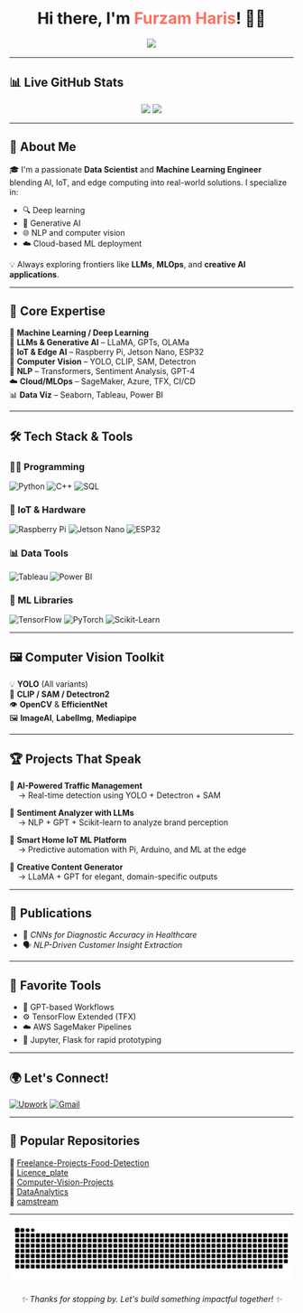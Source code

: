 <!-- Furzam Haris - Colorful, Animated GitHub Profile -->

<h1 align="center">Hi there, I'm <span style="color:#FF6F61;">Furzam Haris</span>! 👋✨</h1>

<p align="center">
  <img src="https://readme-typing-svg.demolab.com/?lines=Data%20Scientist%20%7C%20ML%20Engineer%20%7C%20IoT%20Enthusiast;Always%20learning%20new%20things!&center=true&width=500&height=45&color=F97316&size=22" />
</p>

---

## 📊 **Live GitHub Stats**

<p align="center">
  <img src="https://github-readme-stats.vercel.app/api?username=furzamharis&show_icons=true&theme=tokyonight" height="170"/>
  <img src="https://github-readme-streak-stats.herokuapp.com/?user=furzamharis&theme=tokyonight" height="170"/>
</p>

---

## 🧠 **About Me**

🎓 I'm a passionate **Data Scientist** and **Machine Learning Engineer** blending AI, IoT, and edge computing into real-world solutions. I specialize in:
- 🔍 Deep learning
- 🧠 Generative AI
- 🌐 NLP and computer vision
- ☁️ Cloud-based ML deployment

💡 Always exploring frontiers like **LLMs**, **MLOps**, and **creative AI applications**.

---

## 🚀 **Core Expertise**

🧠 **Machine Learning / Deep Learning**  
💬 **LLMs & Generative AI** – LLaMA, GPTs, OLAMa  
🔌 **IoT & Edge AI** – Raspberry Pi, Jetson Nano, ESP32  
🎯 **Computer Vision** – YOLO, CLIP, SAM, Detectron  
📖 **NLP** – Transformers, Sentiment Analysis, GPT-4  
☁️ **Cloud/MLOps** – SageMaker, Azure, TFX, CI/CD  
📊 **Data Viz** – Seaborn, Tableau, Power BI

---

## 🛠️ **Tech Stack & Tools**

### 👨‍💻 Programming
![Python](https://img.shields.io/badge/Python-%233776AB.svg?style=flat&logo=python&logoColor=white)
![C++](https://img.shields.io/badge/C++-%2300599C.svg?style=flat&logo=c%2B%2B&logoColor=white)
![SQL](https://img.shields.io/badge/SQL-%234479A1.svg?style=flat&logo=postgresql&logoColor=white)

### 🔌 IoT & Hardware
![Raspberry Pi](https://img.shields.io/badge/-Raspberry%20Pi-C51A4A?style=flat&logo=raspberry-pi&logoColor=white)
![Jetson Nano](https://img.shields.io/badge/-Jetson%20Nano-76B900?style=flat&logo=nvidia&logoColor=white)
![ESP32](https://img.shields.io/badge/-ESP32-000000?style=flat&logo=espressif&logoColor=white)

### 📊 Data Tools
![Tableau](https://img.shields.io/badge/-Tableau-E97627?style=flat&logo=tableau&logoColor=white)
![Power BI](https://img.shields.io/badge/-Power%20BI-F2C811?style=flat&logo=power-bi&logoColor=black)

### 🤖 ML Libraries
![TensorFlow](https://img.shields.io/badge/TensorFlow-FF6F00?style=flat&logo=tensorflow&logoColor=white)
![PyTorch](https://img.shields.io/badge/PyTorch-EE4C2C?style=flat&logo=pytorch&logoColor=white)
![Scikit-Learn](https://img.shields.io/badge/-Scikit--Learn-F7931E?style=flat&logo=scikit-learn&logoColor=white)

---

## 🖼️ **Computer Vision Toolkit**

💡 **YOLO** (All variants)  
🧠 **CLIP / SAM / Detectron2**  
👁️ **OpenCV** & **EfficientNet**  
🖼️ **ImageAI**, **LabelImg**, **Mediapipe**

---

## 🏆 **Projects That Speak**

🔹 **AI-Powered Traffic Management**  
&nbsp;&nbsp;&nbsp;&nbsp;→ Real-time detection using YOLO + Detectron + SAM

🔹 **Sentiment Analyzer with LLMs**  
&nbsp;&nbsp;&nbsp;&nbsp;→ NLP + GPT + Scikit-learn to analyze brand perception

🔹 **Smart Home IoT ML Platform**  
&nbsp;&nbsp;&nbsp;&nbsp;→ Predictive automation with Pi, Arduino, and ML at the edge

🔹 **Creative Content Generator**  
&nbsp;&nbsp;&nbsp;&nbsp;→ LLaMA + GPT for elegant, domain-specific outputs

---

## 📰 **Publications**

- 📘 *CNNs for Diagnostic Accuracy in Healthcare*
- 🗣️ *NLP-Driven Customer Insight Extraction*

---

## 🧰 **Favorite Tools**

- 🧠 GPT-based Workflows
- ⚙️ TensorFlow Extended (TFX)
- ☁️ AWS SageMaker Pipelines
- 🐍 Jupyter, Flask for rapid prototyping

---

## 🌍 **Let's Connect!**

[![Upwork](https://img.shields.io/badge/-Upwork-6fda44?style=flat&logo=upwork&logoColor=white)](https://www.upwork.com/freelancers/~01d394465cbc9c0a4d?mp_source=share)
[![Gmail](https://img.shields.io/badge/-furzamharis@gmail.com-D14836?style=flat&logo=gmail&logoColor=white)](mailto:furzamharis@gmail.com)

---

## 📂 **Popular Repositories**

🔗 [Freelance-Projects-Food-Detection](https://github.com/furzamharis/Freelance-Projects-Food-Detection)  
🔗 [Licence_plate](https://github.com/furzamharis/Licence_plate)  
🔗 [Computer-Vision-Projects](https://github.com/furzamharis/Computer-Vision-Projects)  
🔗 [DataAnalytics](https://github.com/furzamharis/DataAnalytics)  
🔗 [camstream](https://github.com/furzamharis/camstream)

---

<p align="center">
  <img src="https://github.com/Platane/snk/raw/output/github-contribution-grid-snake.svg" alt="snake gif" style="max-width: 100%;" />
</p>

<p align="center"><i>✨ Thanks for stopping by. Let's build something impactful together! ✨</i></p>
